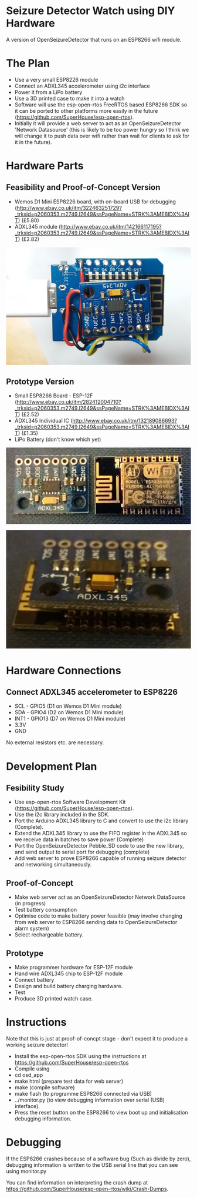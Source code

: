 # Seizure Detector Watch using DIY Hardware

A version of OpenSeizureDetector that runs on an ESP8266 wifi module.

# The Plan
*  Use a very small ESP8226 module
*  Connect an ADXL345 accelerometer using i2c interface
*  Power it from a LiPo battery
*  Use a 3D printed case to make it into a watch  
*  Software will use the esp-open-rtos FreeRTOS based ESP8266 SDK so it can be ported to other platforms more easily in the future (https://github.com/SuperHouse/esp-open-rtos).
*  Initially it will provide a web server to act as an OpenSeizureDetector 'Network Datasource' (this is likely to be too power hungry so I think we will change it to push data over wifi rather than wait for clients to ask for it in the future).

# Hardware Parts
## Feasibility and Proof-of-Concept Version
* Wemos D1 Mini ESP8226 board, with on-board USB for debugging (http://www.ebay.co.uk/itm/322463251729?_trksid=p2060353.m2749.l2649&ssPageName=STRK%3AMEBIDX%3AIT) (£5.80)
* ADXL345 module (http://www.ebay.co.uk/itm/142166117195?_trksid=p2060353.m2749.l2649&ssPageName=STRK%3AMEBIDX%3AIT) (£2.82)

![Modules Photo](Documentation/feasibility_hardware.jpg)

## Prototype Version
* Small ESP8266 Board - ESP-12F (http://www.ebay.co.uk/itm/282412004710?_trksid=p2060353.m2749.l2649&ssPageName=STRK%3AMEBIDX%3AIT) (£2.52)
* ADXL345 Individual IC (http://www.ebay.co.uk/itm/132189086693?_trksid=p2060353.m2749.l2649&ssPageName=STRK%3AMEBIDX%3AIT) (£1.35)
* LiPo Battery (don't know which yet)

![Modules Photo](Documentation/20170602_211058.jpg)

![Stacked Modules](Documentation/20170602_211126.jpg)


# Hardware Connections
## Connect ADXL345 accelerometer to ESP8226
*  SCL  - GPIO5  (D1 on Wemos D1 Mini module)
*  SDA  - GPIO4  (D2 on Wemos D1 Mini module)
*  INT1 - GPIO13 (D7 on Wemos D1 Mini module)
*  3.3V
*  GND

No external resistors etc. are necessary.

# Development Plan
## Fesibility Study
*  Use esp-open-rtos Software Development Kit (https://github.com/SuperHouse/esp-open-rtos).
*  Use the i2c library included in the SDK.
*  Port the Arduino ADXL345 library to C and convert to use the i2c library (Complete).
*  Extend the ADXL345 library to use the FIFO register in the ADXL345 so we
   receive data in batches to save power (Complete)
*  Port the OpenSeizureDetector Pebble_SD code to use the new library, and send output to serial port for debugging (complete)
*  Add web server to prove ESP8266 capable of running seizure detector and networking simultaneously.

## Proof-of-Concept
*  Make web server act as an OpenSeizureDetector Network DataSource (in progress)
*  Test battery consumption
*  Optimise code to make battery power feasible (may involve changing from web server to ESP8266 sending data to OpenSeizureDetector alarm system)
*  Select rechargeable battery.

## Prototype
*  Make programmer hardware for ESP-12F module
*  Hand wire ADXL345 chip to ESP-12F module  
*  Connect battery
*  Design and build battery charging hardware.
*  Test
*  Produce 3D printed watch case.

# Instructions
Note that this is just at proof-of-concpt stage - don't expect it to
produce a working seizure detector!

*  Install the esp-open-rtos SDK using the instructions at https://github.com/SuperHouse/esp-open-rtos
*  Compile using
  *  cd osd_app
  *  make html  (prepare test data for web server)
  *  make  (compile software)
  *  make flash (to programme ESP8266 connected via USB)
  *  ../monitor.py (to view debugging information over serial (USB) interface).
  *  Press the reset button on the ESP8266 to view boot up and initialisation debugging information.

# Debugging
If the ESP8266 crashes because of a software bug (Such as divide by zero),
debugging information is written to the USB serial line that you can see
using monitor.py

You can find information on interpreting the crash dump at https://github.com/SuperHouse/esp-open-rtos/wiki/Crash-Dumps.


